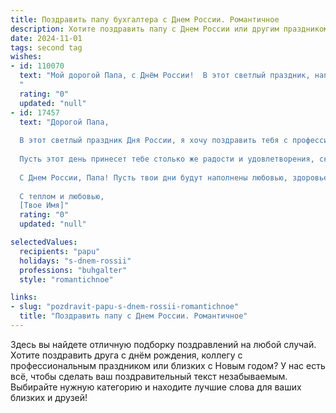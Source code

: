 ```yaml
---
title: Поздравить папу бухгалтера с Днем России. Романтичное
description: Хотите поздравить папу с Днем России или другим праздником? Наш ИИ создаст незабываемое поздравление, а вы обязательно выделитесь среди других.  
date: 2024-11-01
tags: second tag
wishes:
- id: 110070
  text: "Мой дорогой Папа, с Днём России!  В этот светлый праздник, наполненный гордостью за нашу Родину, я хочу выразить тебе всю свою любовь и восхищение. Твоя верность своему делу, твоя скрупулёзность и ответственность, как у лучшего бухгалтера, — это настоящая опора нашей семьи, это фундамент, на котором строится наше счастье.  Пусть этот день будет полон радости, а сердце — теплоты и любви.  С праздником, мой любимый Папа!
  "
  rating: "0"
  updated: "null"
- id: 17457
  text: "Дорогой Папа,
  
  В этот светлый праздник Дня России, я хочу поздравить тебя с профессиональным праздником, ведь твоя работа бухгалтера — это не просто цифры и отчеты, а твоя преданность и любовь к деталям. Ты всегда находишь баланс между обязанностями и сердцем, и это делает тебя не только отличным специалистом, но и истинным человеком.
  
  Пусть этот день принесет тебе столько же радости и удовлетворения, сколько ты приносишь в нашу жизнь. Твоя мудрость и терпение — это источник нашего спокойствия и уверенности. Спасибо за то, что ты всегда рядом, готовый поддержать и помочь.
  
  С Днем России, Папа! Пусть твои дни будут наполнены любовью, здоровьем и благополучием. Ты — наша гордость и опора.
  
  С теплом и любовью,
  [Твое Имя]"
  rating: "0"
  updated: "null"

selectedValues:
  recipients: "papu"
  holidays: "s-dnem-rossii"
  professions: "buhgalter"
  style: "romantichnoe"

links:
- slug: "pozdravit-papu-s-dnem-rossii-romantichnoe"
  title: "Поздравить папу с Днем России. Романтичное"
---
```


Здесь вы найдете отличную подборку поздравлений на любой случай.
Хотите поздравить друга с днём рождения, коллегу с профессиональным праздником или близких с Новым годом? У нас есть всё, чтобы сделать ваш поздравительный текст незабываемым. Выбирайте нужную категорию и находите лучшие слова для ваших близких и друзей!
